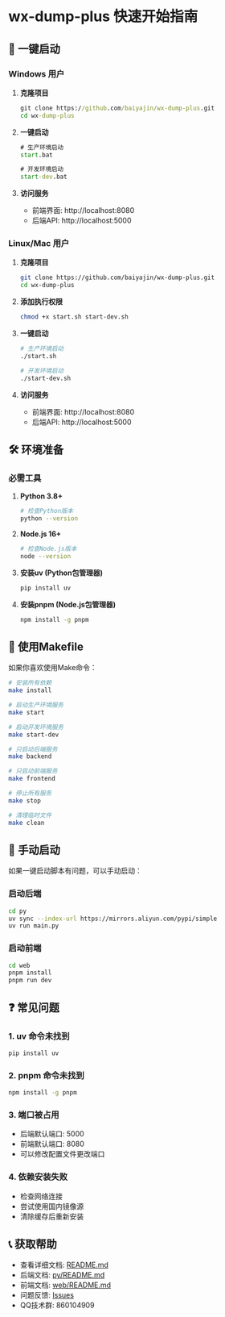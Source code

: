 # wx-dump-plus 快速开始指南

## 🎯 一键启动

### Windows 用户

1. **克隆项目**
   ```cmd
   git clone https://github.com/baiyajin/wx-dump-plus.git
   cd wx-dump-plus
   ```

2. **一键启动**
   ```cmd
   # 生产环境启动
   start.bat
   
   # 开发环境启动
   start-dev.bat
   ```

3. **访问服务**
   - 前端界面: http://localhost:8080
   - 后端API: http://localhost:5000

### Linux/Mac 用户

1. **克隆项目**
   ```bash
   git clone https://github.com/baiyajin/wx-dump-plus.git
   cd wx-dump-plus
   ```

2. **添加执行权限**
   ```bash
   chmod +x start.sh start-dev.sh
   ```

3. **一键启动**
   ```bash
   # 生产环境启动
   ./start.sh
   
   # 开发环境启动
   ./start-dev.sh
   ```

4. **访问服务**
   - 前端界面: http://localhost:8080
   - 后端API: http://localhost:5000

## 🛠️ 环境准备

### 必需工具

1. **Python 3.8+**
   ```bash
   # 检查Python版本
   python --version
   ```

2. **Node.js 16+**
   ```bash
   # 检查Node.js版本
   node --version
   ```

3. **安装uv (Python包管理器)**
   ```bash
   pip install uv
   ```

4. **安装pnpm (Node.js包管理器)**
   ```bash
   npm install -g pnpm
   ```

## 🚀 使用Makefile

如果你喜欢使用Make命令：

```bash
# 安装所有依赖
make install

# 启动生产环境服务
make start

# 启动开发环境服务
make start-dev

# 只启动后端服务
make backend

# 只启动前端服务
make frontend

# 停止所有服务
make stop

# 清理临时文件
make clean
```

## 🔧 手动启动

如果一键启动脚本有问题，可以手动启动：

### 启动后端

```bash
cd py
uv sync --index-url https://mirrors.aliyun.com/pypi/simple
uv run main.py
```

### 启动前端

```bash
cd web
pnpm install
pnpm run dev
```

## ❓ 常见问题

### 1. uv 命令未找到
```bash
pip install uv
```

### 2. pnpm 命令未找到
```bash
npm install -g pnpm
```

### 3. 端口被占用
- 后端默认端口: 5000
- 前端默认端口: 8080
- 可以修改配置文件更改端口

### 4. 依赖安装失败
- 检查网络连接
- 尝试使用国内镜像源
- 清除缓存后重新安装

## 📞 获取帮助

- 查看详细文档: [README.md](README.md)
- 后端文档: [py/README.md](py/README.md)
- 前端文档: [web/README.md](web/README.md)
- 问题反馈: [Issues](https://github.com/baiyajin/wx-dump-plus/issues)
- QQ技术群: 860104909
